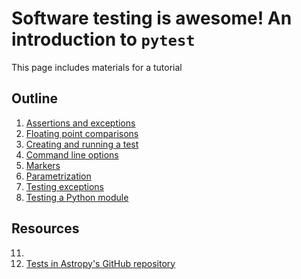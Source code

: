 # Software testing is awesome! An introduction to `pytest`

This page includes materials for a tutorial 


## Outline

1. [Assertions and exceptions](./01_Assertions_and_exceptions.md)
2. [Floating point comparisons](./02_Floating_point_comparisons.md)
3. [Creating and running a test](./03_Creating_and_running_a_test.md)
4. [Command line options](./04_Command_line_options.md)
5. [Markers](./05_Markers.md)
6. [Parametrization](./06_Parametrization.md)
7. [Testing exceptions](./07_Testing_exceptions.md)
8. [Testing a Python module](./08_Testing_a_Python_module.md)

## Resources

11. 
12. [Tests in Astropy's GitHub repository]()